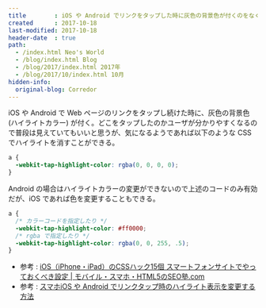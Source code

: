 ```yaml
---
title        : iOS や Android でリンクをタップした時に灰色の背景色が付くのをなくす CSS
created      : 2017-10-18
last-modified: 2017-10-18
header-date  : true
path:
  - /index.html Neo's World
  - /blog/index.html Blog
  - /blog/2017/index.html 2017年
  - /blog/2017/10/index.html 10月
hidden-info:
  original-blog: Corredor
---
```


iOS や Android で Web ページのリンクをタップし続けた時に、灰色の背景色 (ハイライトカラー) が付く。どこをタップしたのかユーザが分かりやすくなるので普段は見えていてもいいと思うが、気になるようであれば以下のような CSS でハイライトを消すことができる。

```css
a {
  -webkit-tap-highlight-color: rgba(0, 0, 0, 0);
}
```

Android の場合はハイライトカラーの変更ができないので上述のコードのみ有効だが、iOS であれば色を変更することもできる。

```css
a {
  /* カラーコードを指定したり */
  -webkit-tap-highlight-color: #ff0000;
  /* rgba で指定したり */
  -webkit-tap-highlight-color: rgba(0, 0, 255, .5);
}
```

- 参考 : [iOS（iPhone・iPad）のCSSハック15個 スマートフォンサイトでやっておくべき設定 | モバイル・スマホ・HTML5のSEO塾.com](https://www.seojuku.com/blog/ios-css.html)
- 参考 : [スマホiOS や Android でリンクタップ時のハイライト表示を変更する方法](http://www.webantena.net/css/webkit-tap-highlight-color/)
